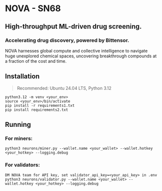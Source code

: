 # NOVA - SN68
## High-throughput ML-driven drug screening.
### Accelerating drug discovery, powered by Bittensor.
NOVA harnesses global compute and collective intelligence to navigate huge unexplored chemical spaces, uncovering breakthrough compounds at a fraction of the cost and time.


## Installation
> Recommended: Ubuntu 24.04 LTS, Python 3.12

    python3.12 -m venv <your_env>
    source <your_env>/bin/activate
    pip install -r requirements1.txt
    pip install requirements2.txt


## Running
### For miners:

    python3 neurons/miner.py --wallet.name <your_wallet> --wallet.hotkey <your_hotkey> --logging.debug

### For validators:

    DM NOVA team for API key, set validator_api_key=<your_api_key> in .env
    python3 neurons/validator.py --wallet.name <your_wallet> --wallet.hotkey <your_hotkey> --logging.debug
